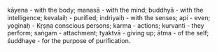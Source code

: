 kāyena - with the body; manasā - with the mind; buddhyā - with the intelligence; kevalaiḥ - puriﬁed; indriyaiḥ - with the senses; api - even; yoginaḥ - Kṛṣṇa conscious persons; karma - actions; kurvanti - they perform; saṅgam - attachment; tyaktvā - giving up; ātma - of the self; śuddhaye - for the purpose of puriﬁcation.